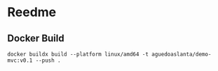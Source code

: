 # Reedme

## Docker Build

`docker buildx build --platform linux/amd64 -t aguedoaslanta/demo-mvc:v0.1 --push .`
